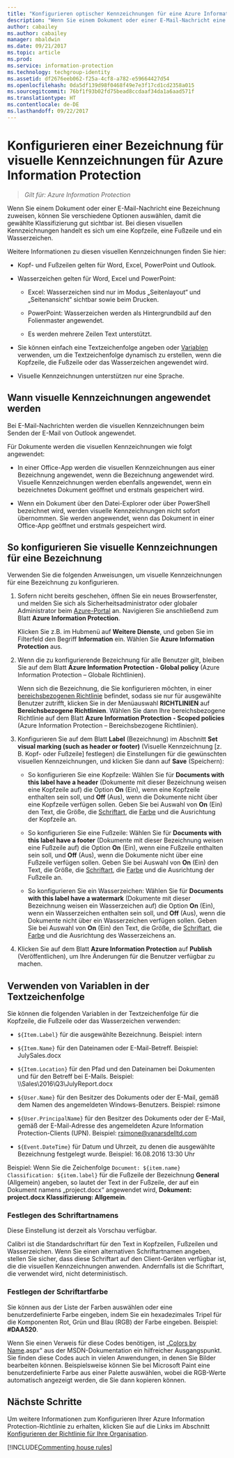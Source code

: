 ```yaml
---
title: "Konfigurieren optischer Kennzeichnungen für eine Azure Information Protection-Bezeichnung"
description: "Wenn Sie einem Dokument oder einer E-Mail-Nachricht eine Bezeichnung zuweisen, können Sie verschiedene Optionen auswählen, damit die gewählte Klassifizierung gut sichtbar ist. Bei diesen visuellen Kennzeichnungen handelt es sich um eine Kopfzeile, eine Fußzeile und ein Wasserzeichen."
author: cabailey
ms.author: cabailey
manager: mbaldwin
ms.date: 09/21/2017
ms.topic: article
ms.prod: 
ms.service: information-protection
ms.technology: techgroup-identity
ms.assetid: df2676eeb062-f25a-4cf8-a782-e59664427d54
ms.openlocfilehash: 0da5df139d98f0468f49e7e3f17cd1cd2358a015
ms.sourcegitcommit: 76bf1f93b02fd75bead8ccdaaf34da1a6aad571f
ms.translationtype: HT
ms.contentlocale: de-DE
ms.lasthandoff: 09/22/2017
---
```

# <a name="how-to-configure-a-label-for-visual-markings-for-azure-information-protection"></a>Konfigurieren einer Bezeichnung für visuelle Kennzeichnungen für Azure Information Protection

>*Gilt für: Azure Information Protection*

Wenn Sie einem Dokument oder einer E-Mail-Nachricht eine Bezeichnung zuweisen, können Sie verschiedene Optionen auswählen, damit die gewählte Klassifizierung gut sichtbar ist. Bei diesen visuellen Kennzeichnungen handelt es sich um eine Kopfzeile, eine Fußzeile und ein Wasserzeichen.

Weitere Informationen zu diesen visuellen Kennzeichnungen finden Sie hier:

- Kopf- und Fußzeilen gelten für Word, Excel, PowerPoint und Outlook.

- Wasserzeichen gelten für Word, Excel und PowerPoint:

    - Excel: Wasserzeichen sind nur im Modus „Seitenlayout“ und „Seitenansicht“ sichtbar sowie beim Drucken.
    
    - PowerPoint: Wasserzeichen werden als Hintergrundbild auf den Folienmaster angewendet.
    
    - Es werden mehrere Zeilen Text unterstützt.

- Sie können einfach eine Textzeichenfolge angeben oder [Variablen](#using-variables-in-the-text-string) verwenden, um die Textzeichenfolge dynamisch zu erstellen, wenn die Kopfzeile, die Fußzeile oder das Wasserzeichen angewendet wird.

- Visuelle Kennzeichnungen unterstützen nur eine Sprache.

## <a name="when-visual-markings-are-applied"></a>Wann visuelle Kennzeichnungen angewendet werden

Bei E-Mail-Nachrichten werden die visuellen Kennzeichnungen beim Senden der E-Mail von Outlook angewendet.

Für Dokumente werden die visuellen Kennzeichnungen wie folgt angewendet:

- In einer Office-App werden die visuellen Kennzeichnungen aus einer Bezeichnung angewendet, wenn die Bezeichnung angewendet wird. Visuelle Kennzeichnungen werden ebenfalls angewendet, wenn ein bezeichnetes Dokument geöffnet und erstmals gespeichert wird.  

- Wenn ein Dokument über den Datei-Explorer oder über PowerShell bezeichnet wird, werden visuelle Kennzeichnungen nicht sofort übernommen. Sie werden angewendet, wenn das Dokument in einer Office-App geöffnet und erstmals gespeichert wird.

## <a name="to-configure-visual-markings-for-a-label"></a>So konfigurieren Sie visuelle Kennzeichnungen für eine Bezeichnung

Verwenden Sie die folgenden Anweisungen, um visuelle Kennzeichnungen für eine Bezeichnung zu konfigurieren.

1. Sofern nicht bereits geschehen, öffnen Sie ein neues Browserfenster, und melden Sie sich als Sicherheitsadministrator oder globaler Administrator beim [Azure-Portal](https://portal.azure.com) an. Navigieren Sie anschließend zum Blatt **Azure Information Protection**. 
    
    Klicken Sie z.B. im Hubmenü auf **Weitere Dienste**, und geben Sie im Filterfeld den Begriff **Information** ein. Wählen Sie **Azure Information Protection** aus.

2. Wenn die zu konfigurierende Bezeichnung für alle Benutzer gilt, bleiben Sie auf dem Blatt **Azure Information Protection - Global policy** (Azure Information Protection – Globale Richtlinien).
    
    Wenn sich die Bezeichnung, die Sie konfigurieren möchten, in einer [bereichsbezogenen Richtlinie](configure-policy-scope.md) befindet, sodass sie nur für ausgewählte Benutzer zutrifft, klicken Sie in der Menüauswahl **RICHTLINIEN** auf **Bereichsbezogene Richtlinien**. Wählen Sie dann Ihre bereichsbezogene Richtlinie auf dem Blatt **Azure Information Protection - Scoped policies** (Azure Information Protection – Bereichsbezogene Richtlinien).

3. Konfigurieren Sie auf dem Blatt **Label** (Bezeichnung) im Abschnitt **Set visual marking (such as header or footer)** (Visuelle Kennzeichnung [z. B. Kopf- oder Fußzeile] festlegen) die Einstellungen für die gewünschten visuellen Kennzeichnungen, und klicken Sie dann auf **Save** (Speichern):
    
    - So konfigurieren Sie eine Kopfzeile: Wählen Sie für **Documents with this label have a header** (Dokumente mit dieser Bezeichnung weisen eine Kopfzeile auf) die Option **On** (Ein), wenn eine Kopfzeile enthalten sein soll, und **Off** (Aus), wenn die Dokumente nicht über eine Kopfzeile verfügen sollen. Geben Sie bei Auswahl von **On** (Ein) den Text, die Größe, die [Schriftart](#setting-the-font-name), die [Farbe](#setting-the-font-color) und die Ausrichtung der Kopfzeile an.
    
    - So konfigurieren Sie eine Fußzeile: Wählen Sie für **Documents with this label have a footer** (Dokumente mit dieser Bezeichnung weisen eine Fußzeile auf) die Option **On** (Ein), wenn eine Fußzeile enthalten sein soll, und **Off** (Aus), wenn die Dokumente nicht über eine Fußzeile verfügen sollen. Geben Sie bei Auswahl von **On** (Ein) den Text, die Größe, die [Schriftart](#setting-the-font-name), die [Farbe](#setting-the-font-color) und die Ausrichtung der Fußzeile an.
    
    - So konfigurieren Sie ein Wasserzeichen: Wählen Sie für **Documents with this label have a watermark** (Dokumente mit dieser Bezeichnung weisen ein Wasserzeichen auf) die Option **On** (Ein), wenn ein Wasserzeichen enthalten sein soll, und **Off** (Aus), wenn die Dokumente nicht über ein Wasserzeichen verfügen sollen. Geben Sie bei Auswahl von **On** (Ein) den Text, die Größe, die [Schriftart](#setting-the-font-name), die [Farbe](#setting-the-font-color) und die Ausrichtung des Wasserzeichens an.

4. Klicken Sie auf dem Blatt **Azure Information Protection** auf **Publish** (Veröffentlichen), um Ihre Änderungen für die Benutzer verfügbar zu machen.

## <a name="using-variables-in-the-text-string"></a>Verwenden von Variablen in der Textzeichenfolge

Sie können die folgenden Variablen in der Textzeichenfolge für die Kopfzeile, die Fußzeile oder das Wasserzeichen verwenden:

- `${Item.Label}` für die ausgewählte Bezeichnung. Beispiel: intern

- `${Item.Name}` für den Dateinamen oder E-Mail-Betreff. Beispiel: JulySales.docx

- `${Item.Location}` für den Pfad und den Dateinamen bei Dokumenten und für den Betreff bei E-Mails. Beispiel: \\\Sales\2016\Q3\JulyReport.docx

- `${User.Name}` für den Besitzer des Dokuments oder der E-Mail, gemäß dem Namen des angemeldeten Windows-Benutzers. Beispiel: rsimone

- `${User.PrincipalName}` für den Besitzer des Dokuments oder der E-Mail, gemäß der E-Mail-Adresse des angemeldeten Azure Information Protection-Clients (UPN). Beispiel: rsimone@vanarsdelltd.com

- `${Event.DateTime}` für Datum und Uhrzeit, zu denen die ausgewählte Bezeichnung festgelegt wurde. Beispiel: 16.08.2016 13:30 Uhr

Beispiel: Wenn Sie die Zeichenfolge `Document: ${item.name}  Classification: ${item.label}` für die Fußzeile der Bezeichnung **General** (Allgemein) angeben, so lautet der Text in der Fußzeile, der auf ein Dokument namens „project.docx“ angewendet wird, **Dokument: project.docx Klassifizierung: Allgemein**.

### <a name="setting-the-font-name"></a>Festlegen des Schriftartnamens

Diese Einstellung ist derzeit als Vorschau verfügbar.

Calibri ist die Standardschriftart für den Text in Kopfzeilen, Fußzeilen und Wasserzeichen. Wenn Sie einen alternativen Schriftartnamen angeben, stellen Sie sicher, dass diese Schriftart auf den Client-Geräten verfügbar ist, die die visuellen Kennzeichnungen anwenden. Andernfalls ist die Schriftart, die verwendet wird, nicht deterministisch. 

### <a name="setting-the-font-color"></a>Festlegen der Schriftartfarbe

Sie können aus der Liste der Farben auswählen oder eine benutzerdefinierte Farbe eingeben, indem Sie ein hexadezimales Tripel für die Komponenten Rot, Grün und Blau (RGB) der Farbe eingeben. Beispiel: **#DAA520**. 

Wenn Sie einen Verweis für diese Codes benötigen, ist „[Colors by Name](https://msdn.microsoft.com/library/aa358802\(v=vs.85).aspx“ aus der MSDN-Dokumentation ein hilfreicher Ausgangspunkt. Sie finden diese Codes auch in vielen Anwendungen, in denen Sie Bilder bearbeiten können. Beispielsweise können Sie bei Microsoft Paint eine benutzerdefinierte Farbe aus einer Palette auswählen, wobei die RGB-Werte automatisch angezeigt werden, die Sie dann kopieren können.

## <a name="next-steps"></a>Nächste Schritte

Um weitere Informationen zum Konfigurieren Ihrer Azure Information Protection-Richtlinie zu erhalten, klicken Sie auf die Links im Abschnitt [Konfigurieren der Richtlinie für Ihre Organisation](configure-policy.md#configuring-your-organizations-policy).  

[!INCLUDE[Commenting house rules](../includes/houserules.md)]
